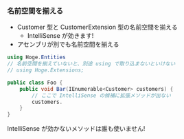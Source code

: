 ### 名前空間を揃える

* Customer 型と CustomerExtension 型の名前空間を揃える
  - IntelliSense が効きます!
* アセンブリが別でも名前空間を揃える

```csharp
using Hoge.Entities
// 名前空間を揃えていないと、別途 using で取り込まないといけない
// using Hoge.Extensions;

public class Foo {
    public void Bar(IEnumerable<Customer> customers) {
        // ここで IntelliSense の候補に拡張メソッドが出ない
        customers.
    }
}
```

IntelliSense が効かないメソッドは誰も使いません! <!-- .element: class="fragment" data-fragment-index="1" -->
